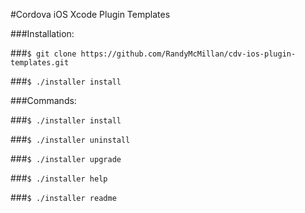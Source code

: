 #Cordova iOS Xcode Plugin Templates




###Installation:

###`$ git clone https://github.com/RandyMcMillan/cdv-ios-plugin-templates.git`

###`$ ./installer install`


###Commands:

###`$ ./installer install`

###`$ ./installer uninstall`

###`$ ./installer upgrade`

###`$ ./installer help`

###`$ ./installer readme`